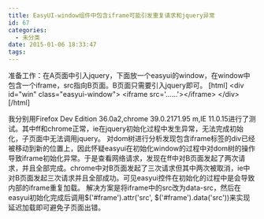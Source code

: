 ```yaml
---
title: EasyUI-window组件中包含iframe可能引发重复请求和jquery异常
id: 67
categories:
  - 未分类
date: 2015-01-06 18:33:47
tags:
---
```


准备工作：在A页面中引入jquery，下面放一个easyui的window，在window中包含一个iframe，src指向B页面。B页面只需要引入jquery即可。
[html]
 &lt;div id=&quot;win&quot; class=&quot;easyui-window&quot;&gt;
	&lt;iframe src='……'&gt;&lt;/iframe&gt;
&lt;/div&gt;
[/html]

我分别用Firefox Dev Edition 36.0a2,chrome 39.0.2171.95 m,IE 11.0.15进行了测试。其中ff和chrome正常，ie在jquery初始化过程中发生异常，无法完成初始化，子页面中无法调用jquery。
对dom树进行分析发现包含iframe标签的div已经被移动到新的位置上，因此怀疑easyui在初始化window的过程中对dom树的操作导致iframe初始化异常。于是查看网络请求，发现在ff中对B页面发起了两次请求，并且全部完成。chrome中对B页面发起了三次请求但其中两次被取消，ie中对B页面发起三次请求并且全部成功。可见easyui控件在初始化的过程中是会导致内部的iframe重复加载。
解决方案是将iframe中的src改为data-src，然后在easyui初始化完成后调用$('#frame').attr('src', $('#frame').data('src'))来实现延迟加载即可避免子页面出错。